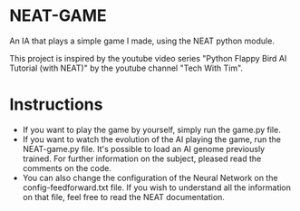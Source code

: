 # NEAT-GAME
An IA that plays a simple game I made, using the NEAT python module.

This project is inspired by the youtube video series "Python Flappy Bird AI Tutorial (with NEAT)" by the youtube channel "Tech With Tim".

# Instructions 
* If you want to play the game by yourself, simply run the game.py file. 
* If you want to watch the evolution of the AI playing the game, run the NEAT-game.py file. It's possible to load an AI genome previously trained. For further information on the subject, pleased read the comments on the code. 
* You can also change the configuration of the Neural Network on the config-feedforward.txt file. If you wish to understand all the information on that file, feel free to read the NEAT documentation.
